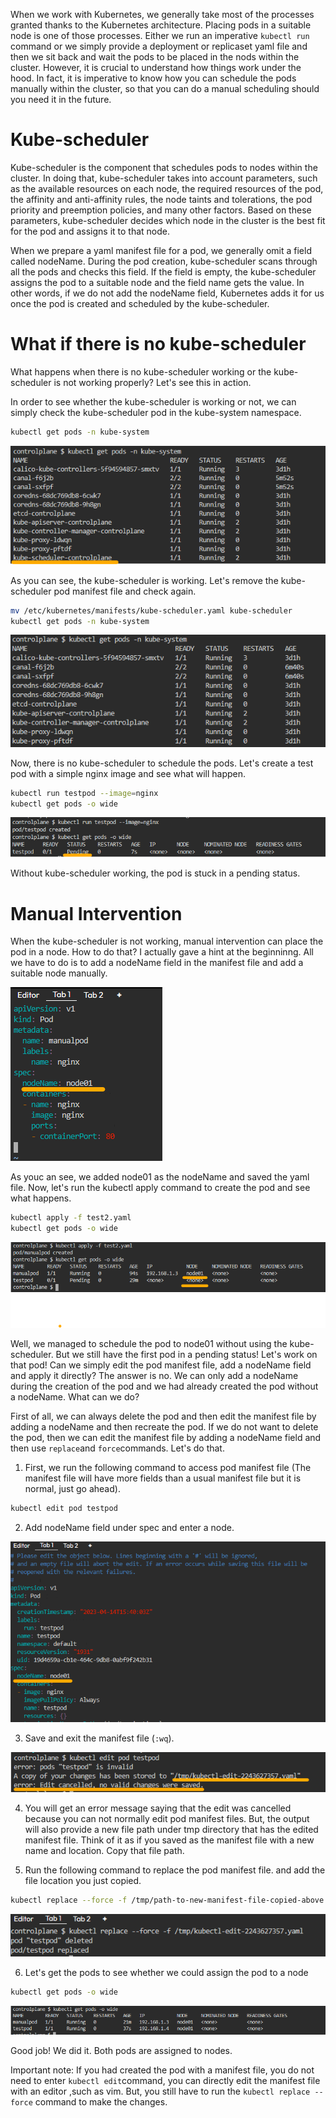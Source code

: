 When we work with Kubernetes, we generally take most of the processes granted thanks to the Kubernetes architecture. Placing pods in a suitable node is one of those processes. Either we run an imperative `kubectl run` command or we simply provide a deployment or replicaset yaml file and then we sit back and wait the pods to be placed in the nods within the cluster. However, it is crucial to understand how things work under the hood. In fact, it is imperative to know how you can schedule the pods manually within the cluster, so that you can do a manual scheduling should you need it in the future.

# Kube-scheduler

Kube-scheduler is the component that schedules pods to nodes within the cluster. In doing that, kube-scheduler takes into account parameters, such as the available resources on each node, the required resources of the pod, the affinity and anti-affinity rules, the node taints and tolerations, the pod priority and preemption policies, and many other factors. Based on these parameters, kube-scheduler decides which node in the cluster is the best fit for the pod and assigns it to that node.

When we prepare a yaml manifest file for a pod, we generally omit a field called nodeName. During the pod creation, kube-scheduler scans through all the pods and checks this field. If the field is empty, the kube-scheduler assigns the pod to a suitable node and the field name gets the value. In other words, if we do not add the nodeName field, Kubernetes adds it for us once the pod is created and scheduled by the kube-scheduler.

# What if there is no kube-scheduler
What happens when there is no kube-scheduler working or the kube-scheduler is not working properly? Let's see this in action.

In order to see whether the kube-scheduler is working or not, we can simply check the kube-scheduler pod in the kube-system namespace.
```bash
kubectl get pods -n kube-system
```

![kube-scheduler](kube-scheduler-1.png)

As you can see, the kube-scheduler is working. Let's remove the kube-scheduler pod  manifest file and check again.

```bash
mv /etc/kubernetes/manifests/kube-scheduler.yaml kube-scheduler
kubectl get pods -n kube-system
```

![no-scheduler](kube-scheduler-2.png)

Now, there is no kube-scheduler to schedule the pods. Let's create a test pod with a simple nginx image and see what will happen.

```bash
kubectl run testpod --image=nginx
kubectl get pods -o wide
```

![pending](testpod.png)

Without kube-scheduler working, the pod is stuck in a pending status.

# Manual Intervention

When the kube-scheduler is not working, manual intervention can place the pod in a node. How to do that? I actually gave a hint at the beginninng. All we have to do is to add a nodeName field in the manifest file and add a suitable node manually. 

![nodenameadded](manualpod.png)

As youc an see, we added node01 as the nodeName and saved the yaml file. Now, let's run the kubectl apply command to create the pod and see what happens.

```bash
kubectl apply -f test2.yaml
kubectl get pods -o wide
```
![pods](pods.png)

Well, we managed to schedule the pod to node01 without using the kube-scheduler. But we still have the first pod in a pending status! Let's work on that pod!
Can we simply edit the pod manifest file, add a nodeName field and apply it directly? The answer is no. We can only add a nodeName during the creation of the pod and we had already created the pod without a nodeName. What can we do?

First of all, we can always delete the pod and then edit the manifest file by adding a nodeName and then recreate the pod. If we do not want to delete the pod, then we can edit the manifest file by adding a nodeName field and then use `replace`and `force`commands. Let's do that.

1. First, we run the following command to access pod manifest file (The manifest file will have more fields than a usual manifest file but it is normal, just go ahead).

```bash
kubectl edit pod testpod
```
2. Add nodeName field under spec and enter a node.

![nodename](edit.png)

3. Save and exit the manifest file (`:wq`). 

![edited](edit-1.png)

4. You will get an error message saying that the edit was cancelled because you can not normally edit pod manifest files. But, the output will also provide a new file path under tmp directory that has the edited manifest file. Think of it as if you saved as the manifest file with a new name and location. Copy that file path.

5. Run the following command to replace the pod manifest file. and add the file location you just copied.

```bash
kubectl replace --force -f /tmp/path-to-new-manifest-file-copied-above
```

![replaced](replaced.png)

6. Let's get the pods to see whether we could assign the pod to a node

```bash
kubectl get pods -o wide
```

![success](scheduled.png)

Good job! We did it. Both pods are assigned to nodes.

Important note: If you had created the pod with a manifest file, you do not need to enter `kubectl edit`command, you can directly edit the manifest file with an editor ,such as vim. But, you still have to run the `kubectl replace --force` command to make the changes.
